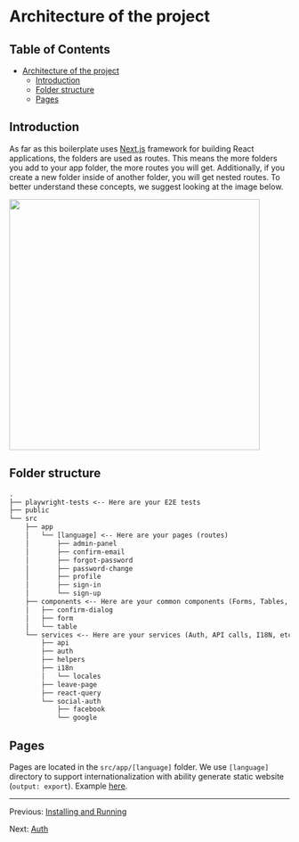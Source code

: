 # Architecture of the project

## Table of Contents <!-- omit in toc -->

- [Architecture of the project](#architecture-of-the-project)
  - [Introduction](#introduction)
  - [Folder structure](#folder-structure)
  - [Pages](#pages)

## Introduction

As far as this boilerplate uses [Next.js](https://nextjs.org/) framework for building React applications, the folders are used as routes. This means the more folders you add to your app folder, the more routes you will get. Additionally, if you create a new folder inside of another folder, you will get nested routes. To better understand these concepts, we suggest looking at the image below.

<img src="https://github.com/brocoders/extensive-react-boilerplate/assets/72293912/25dc524e-b2e2-41cf-b1af-99f729ee9c2f" width="450"/>

## Folder structure

```txt
.
├── playwright-tests <-- Here are your E2E tests
├── public
└── src
    ├── app
    │   └── [language] <-- Here are your pages (routes)
    │       ├── admin-panel
    │       ├── confirm-email
    │       ├── forgot-password
    │       ├── password-change
    │       ├── profile
    │       ├── sign-in
    │       └── sign-up
    ├── components <-- Here are your common components (Forms, Tables, etc.)
    │   ├── confirm-dialog
    │   ├── form
    │   └── table
    └── services <-- Here are your services (Auth, API calls, I18N, etc.)
        ├── api
        ├── auth
        ├── helpers
        ├── i18n
        │   └── locales
        ├── leave-page
        ├── react-query
        └── social-auth
            ├── facebook
            └── google
```

## Pages

Pages are located in the `src/app/[language]` folder. We use `[language]` directory to support internationalization with ability generate static website (`output: export`). Example [here](https://github.com/i18next/next-13-app-dir-i18next-example).

---

Previous: [Installing and Running](installing-and-running.md)

Next: [Auth](auth.md)
